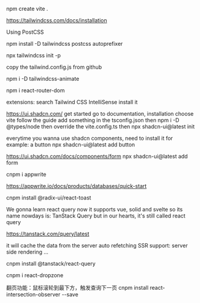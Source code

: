npm create vite .

https://tailwindcss.com/docs/installation

Using PostCSS

npm install -D tailwindcss postcss autoprefixer

npx tailwindcss init -p

copy the tailwind.config.js from github

npm i -D tailwindcss-animate

npm i react-router-dom

extensions: search Tailwind CSS IntelliSense
install it


https://ui.shadcn.com/
get started
go to documentation, installation
choose vite
follow the guide
add something in the tsconfig.json
then
npm i -D @types/node
then
override the vite.config.ts
then
npx shadcn-ui@latest init

everytime you wanna use shadcn components, need to install it
for example: a button
npx shadcn-ui@latest add button

https://ui.shadcn.com/docs/components/form
npx shadcn-ui@latest add form



cnpm i appwrite

https://appwrite.io/docs/products/databases/quick-start


<!-- npx shadcn-ui@latest add toast -->
cnpm install @radix-ui/react-toast


We gonna learn react query
now it supports vue, solid and svelte
so its name nowdays is: TanStack Query
but in our hearts, it's still called react query

https://tanstack.com/query/latest

it will cache the data from the server
auto refetching
SSR support: server side rendering
...

cnpm install @tanstack/react-query


cnpm i react-dropzone


翻页功能：鼠标滚轮到最下方，触发查询下一页
cnpm install react-intersection-observer --save